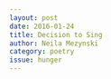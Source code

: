 ```yaml
---
layout: post 
date: 2016-01-24
title: Decision to Sing
author: Neila Mezynski
category: poetry
issue: hunger
---
```

